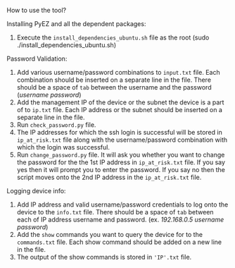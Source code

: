 How to use the tool?

Installing PyEZ and all the dependent packages:

1. Execute the `install_dependencies_ubuntu.sh` file as the root (sudo ./install_dependencies_ubuntu.sh)


Password Validation:

1. Add various username/password combinations to `input.txt` file. Each combination should be inserted on a separate line in the file. There should be a space of `tab` between the username and the password (_username    password_)
2. Add the management IP of the device or the subnet the device is a part of to `ip.txt` file. Each IP address or the subnet should be inserted on a separate line in the file.
3. Run `check_password.py` file.
4. The IP addresses for which the ssh login is successful will be stored in `ip_at_risk.txt` file along with the username/password combination with which the login was successful.
5. Run `change_password.py` file. It will ask you whether you want to change the password for the the 1st IP address in `ip_at_risk.txt` file. If you say yes then it will prompt you to enter the password. If you say no then the script moves onto the 2nd IP address in the `ip_at_risk.txt` file.



Logging device info:

1. Add IP address and valid username/password credentials to log onto the device to the `info.txt` file. There should be a space of `tab` between each of IP address username and password. (ex. __192.168.0.5_    username    password_)
2. Add the `show` commands you want to query the device for to the `commands.txt` file. Each show command should be added on a new line in the file.
3. The output of the show commands is stored in `'IP'.txt` file.


